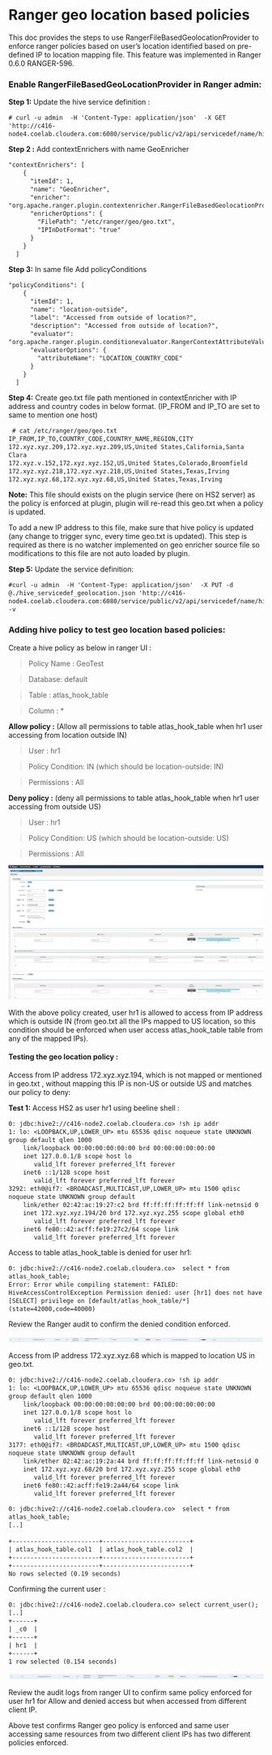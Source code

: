 # Ranger geo location based policies

This doc provides the steps to use RangerFileBasedGeolocationProvider to enforce ranger policies based on user’s location identified based on pre-defined IP to location mapping file.  This feature was implemented in Ranger 0.6.0 RANGER-596. 

### Enable RangerFileBasedGeoLocationProvider in Ranger admin: 

**Step 1:** Update the hive service definition : 

```
# curl -u admin  -H 'Content-Type: application/json'  -X GET 'http://c416-node4.coelab.cloudera.com:6080/service/public/v2/api/servicedef/name/hive'
```

**Step 2 :**  Add contextEnrichers with name GeoEnricher
```
"contextEnrichers": [
    {
      "itemId": 1,
      "name": "GeoEnricher",
      "enricher": "org.apache.ranger.plugin.contextenricher.RangerFileBasedGeolocationProvider",
      "enricherOptions": {
        "FilePath": "/etc/ranger/geo/geo.txt",
        "IPInDotFormat": "true"
      }
    }
  ]
```

**Step 3:**  In same file Add policyConditions

```
"policyConditions": [
    {
      "itemId": 1,
      "name": "location-outside",
      "label": "Accessed from outside of location?",
      "description": "Accessed from outside of location?",
      "evaluator": "org.apache.ranger.plugin.conditionevaluator.RangerContextAttributeValueNotInCondition",
      "evaluatorOptions": {
        "attributeName": "LOCATION_COUNTRY_CODE"
      }
    }
  ]
```

**Step 4:** Create geo.txt file path mentioned in contextEnricher with IP address and country codes in below format. (IP_FROM and IP_TO are set to same to mention one host)

```
 # cat /etc/ranger/geo/geo.txt
IP_FROM,IP_TO,COUNTRY_CODE,COUNTRY_NAME,REGION,CITY
172.xyz.xyz.209,172.xyz.xyz.209,US,United States,California,Santa Clara
172.xyz.v.152,172.xyz.xyz.152,US,United States,Colorado,Broomfield
172.xyz.xyz.218,172.xyz.xyz.218,US,United States,Texas,Irving
172.xyz.xyz.68,172.xyz.xyz.68,US,United States,Texas,Irving
```


**Note:** This file should exists on the plugin service (here on HS2 server) as the policy is enforced at plugin, plugin will re-read this geo.txt when a policy is updated. 

To add a new IP address to this file, make sure that hive policy is updated (any change to trigger sync, every time geo.txt is updated). This step is required as there is no watcher implemented on geo enricher source file so modifications to this file are not auto loaded by plugin. 



**Step 5:** Update the service definition: 

```
#curl -u admin  -H 'Content-Type: application/json'  -X PUT -d @./hive_servicedef_geolocation.json 'http://c416-node4.coelab.cloudera.com:6080/service/public/v2/api/servicedef/name/hive' -v
```

### Adding hive policy to test geo location based policies: 

Create a hive policy as below in ranger UI : 

> Policy Name : GeoTest

> Database: default

> Table : atlas_hook_table

> Column : *


**Allow policy :**  (Allow all permissions to table atlas_hook_table when hr1 user accessing from location outside IN)

> User : hr1

> Policy Condition: IN (which should be location-outside: IN)

> Permissions : All 


**Deny policy :**  (deny all permissions to table atlas_hook_table when hr1 user accessing from outside US)

> User : hr1

> Policy Condition: US   (which should be location-outside: US)

> Permissions : All 


![Ranger location based policy ](geotest_policy.png)

With the above policy created, user hr1 is allowed to access from IP address which is outside IN (from geo.txt all the IPs mapped to US location, so this condition should be enforced when user access atlas_hook_table table from any of the mapped IPs).

#### Testing the geo location policy : 

Access from IP address 172.xyz.xyz.194, which is not mapped or mentioned in geo.txt , without mapping this IP is non-US or outside US and matches our policy to deny: 

**Test 1:**  Access HS2 as user hr1  using beeline shell : 

```
0: jdbc:hive2://c416-node2.coelab.cloudera.co> !sh ip addr
1: lo: <LOOPBACK,UP,LOWER_UP> mtu 65536 qdisc noqueue state UNKNOWN group default qlen 1000
    link/loopback 00:00:00:00:00:00 brd 00:00:00:00:00:00
    inet 127.0.0.1/8 scope host lo
       valid_lft forever preferred_lft forever
    inet6 ::1/128 scope host
       valid_lft forever preferred_lft forever
3292: eth0@if7: <BROADCAST,MULTICAST,UP,LOWER_UP> mtu 1500 qdisc noqueue state UNKNOWN group default
    link/ether 02:42:ac:19:27:c2 brd ff:ff:ff:ff:ff:ff link-netnsid 0
    inet 172.xyz.xyz.194/20 brd 172.xyz.xyz.255 scope global eth0
       valid_lft forever preferred_lft forever
    inet6 fe80::42:acff:fe19:27c2/64 scope link
       valid_lft forever preferred_lft forever
```

Access to table atlas_hook_table is denied for user hr1: 

```
0: jdbc:hive2://c416-node2.coelab.cloudera.co>  select * from atlas_hook_table;
Error: Error while compiling statement: FAILED: HiveAccessControlException Permission denied: user [hr1] does not have [SELECT] privilege on [default/atlas_hook_table/*] (state=42000,code=40000)

```


Review the Ranger audit to confirm the denied condition enforced. 

![Ranger location based policy denied access](ranger_audit_denied.png)


Access from IP address 172.xyz.xyz.68 which is mapped to location US in geo.txt. 

```
0: jdbc:hive2://c416-node2.coelab.cloudera.co> !sh ip addr
1: lo: <LOOPBACK,UP,LOWER_UP> mtu 65536 qdisc noqueue state UNKNOWN group default qlen 1000
    link/loopback 00:00:00:00:00:00 brd 00:00:00:00:00:00
    inet 127.0.0.1/8 scope host lo
       valid_lft forever preferred_lft forever
    inet6 ::1/128 scope host
       valid_lft forever preferred_lft forever
3177: eth0@if7: <BROADCAST,MULTICAST,UP,LOWER_UP> mtu 1500 qdisc noqueue state UNKNOWN group default
    link/ether 02:42:ac:19:2a:44 brd ff:ff:ff:ff:ff:ff link-netnsid 0
    inet 172.xyz.xyz.68/20 brd 172.xyz.xyz.255 scope global eth0
       valid_lft forever preferred_lft forever
    inet6 fe80::42:acff:fe19:2a44/64 scope link
       valid_lft forever preferred_lft forever
```

```
0: jdbc:hive2://c416-node2.coelab.cloudera.co>  select * from atlas_hook_table;
[..]

+------------------------+------------------------+
| atlas_hook_table.col1  | atlas_hook_table.col2  |
+------------------------+------------------------+
+------------------------+------------------------+
No rows selected (0.19 seconds)
```

Confirming the current user : 

```
0: jdbc:hive2://c416-node2.coelab.cloudera.co> select current_user();
[..]
+------+
| _c0  |
+------+
| hr1  |
+------+
1 row selected (0.154 seconds)
```

![Ranger location based policy allowed access](ranger_audit_allowed.png)

Review the audit logs from ranger UI to confirm  same policy enforced for user hr1 for Allow and denied access but when accessed from different client IP. 


Above test confirms Ranger geo policy is enforced and same user accessing same resources  from two different client IPs has two different policies enforced. 
